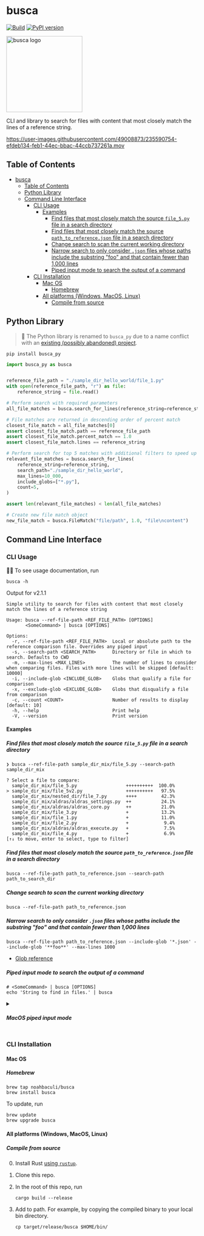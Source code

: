 # busca

[![Build](https://github.com/noahbaculi/busca/actions/workflows/rust.yml/badge.svg?branch=main&event=push)](https://github.com/noahbaculi/busca/actions/workflows/rust.yml)
[![PyPI version](https://badge.fury.io/py/busca-py.svg)](https://badge.fury.io/py/busca-py)

<img src="https://user-images.githubusercontent.com/49008873/235764259-078d5bfc-e4ec-441c-9178-13c3b41a1fe2.png" alt="busca logo" width="200">

CLI and library to search for files with content that most closely match the lines of a reference string.

<https://user-images.githubusercontent.com/49008873/235590754-efdeb134-feb1-44ec-bbac-44ccb737261a.mov>

## Table of Contents

- [busca](#busca)
  - [Table of Contents](#table-of-contents)
  - [Python Library](#python-library)
  - [Command Line Interface](#command-line-interface)
    - [CLI Usage](#cli-usage)
      - [Examples](#examples)
        - [Find files that most closely match the source `file_5.py` file in a search directory](#find-files-that-most-closely-match-the-source-file_5py-file-in-a-search-directory)
        - [Find files that most closely match the source `path_to_reference.json` file in a search directory](#find-files-that-most-closely-match-the-source-path_to_referencejson-file-in-a-search-directory)
        - [Change search to scan the current working directory](#change-search-to-scan-the-current-working-directory)
        - [Narrow search to only consider `.json` files whose paths include the substring "foo" and that contain fewer than 1,000 lines](#narrow-search-to-only-consider-json-files-whose-paths-include-the-substring-foo-and-that-contain-fewer-than-1000-lines)
        - [Piped input mode to search the output of a command](#piped-input-mode-to-search-the-output-of-a-command)
    - [CLI Installation](#cli-installation)
      - [Mac OS](#mac-os)
        - [Homebrew](#homebrew)
      - [All platforms (Windows, MacOS, Linux)](#all-platforms-windows-macos-linux)
        - [Compile from source](#compile-from-source)

## Python Library

> 🐍 The Python library is renamed to `busca_py` due to a name conflict with an [existing (possibly abandoned) project](https://pypi.org/project/Busca/).

```shell
pip install busca_py
```

```python
import busca_py as busca


reference_file_path = "./sample_dir_hello_world/file_1.py"
with open(reference_file_path, "r") as file:
    reference_string = file.read()

# Perform search with required parameters
all_file_matches = busca.search_for_lines(reference_string=reference_string, search_path="./sample_dir_hello_world")

# File matches are returned in descending order of percent match
closest_file_match = all_file_matches[0]
assert closest_file_match.path == reference_file_path
assert closest_file_match.percent_match == 1.0
assert closest_file_match.lines == reference_string

# Perform search for top 5 matches with additional filters to speed up runtime by skipping files that will not match
relevant_file_matches = busca.search_for_lines(
    reference_string=reference_string,
    search_path="./sample_dir_hello_world",
    max_lines=10_000,
    include_globs=["*.py"],
    count=5,
)

assert len(relevant_file_matches) < len(all_file_matches)

# Create new file match object
new_file_match = busca.FileMatch("file/path", 1.0, "file\ncontent")
```

## Command Line Interface

### CLI Usage

🧑‍💻️ To see usage documentation, run

```shell
busca -h
```

Output for v2.1.1

```text
Simple utility to search for files with content that most closely match the lines of a reference string

Usage: busca --ref-file-path <REF_FILE_PATH> [OPTIONS]
       <SomeCommand> | busca [OPTIONS]

Options:
  -r, --ref-file-path <REF_FILE_PATH>  Local or absolute path to the reference comparison file. Overrides any piped input
  -s, --search-path <SEARCH_PATH>      Directory or file in which to search. Defaults to CWD
  -m, --max-lines <MAX_LINES>          The number of lines to consider when comparing files. Files with more lines will be skipped [default: 10000]
  -i, --include-glob <INCLUDE_GLOB>    Globs that qualify a file for comparison
  -x, --exclude-glob <EXCLUDE_GLOB>    Globs that disqualify a file from comparison
  -c, --count <COUNT>                  Number of results to display [default: 10]
  -h, --help                           Print help
  -V, --version                        Print version
```

#### Examples

##### Find files that most closely match the source `file_5.py` file in a search directory

```shell
❯ busca --ref-file-path sample_dir_mix/file_5.py --search-path sample_dir_mix

? Select a file to compare:  
  sample_dir_mix/file_5.py                  ++++++++++  100.0%
> sample_dir_mix/file_5v2.py                ++++++++++   97.5%
  sample_dir_mix/nested_dir/file_7.py       ++++         42.3%
  sample_dir_mix/aldras/aldras_settings.py  ++           24.1%
  sample_dir_mix/aldras/aldras_core.py      ++           21.0%
  sample_dir_mix/file_3.py                  +            13.2%
  sample_dir_mix/file_1.py                  +            11.0%
  sample_dir_mix/file_2.py                  +             9.4%
  sample_dir_mix/aldras/aldras_execute.py   +             7.5%
  sample_dir_mix/file_4.py                  +             6.9%
[↑↓ to move, enter to select, type to filter]
```

##### Find files that most closely match the source `path_to_reference.json` file in a search directory

```shell
busca --ref-file-path path_to_reference.json --search-path path_to_search_dir
```

##### Change search to scan the current working directory

```shell
busca --ref-file-path path_to_reference.json
```

##### Narrow search to only consider `.json` files whose paths include the substring "foo" and that contain fewer than 1,000 lines

```shell
busca --ref-file-path path_to_reference.json --include-glob '*.json' --include-glob '**foo**' --max-lines 1000
```

- [Glob reference](https://en.wikipedia.org/wiki/Glob_(programming))

##### Piped input mode to search the output of a command

```shell
# <SomeCommand> | busca [OPTIONS]
echo 'String to find in files.' | busca
```

<details style="margin-bottom: 2em">
<summary><h5>MacOS piped input mode<h4></summary>

📝 There is an [open issue](https://github.com/crossterm-rs/crossterm/issues/396) for MacOS in [`crossterm`](https://github.com/crossterm-rs/crossterm), one of busca's dependencies, that does not allow prompt interactivity when using piped input. Therefore, when a non interactive mode is detected, the file matches will be displayed but not interactively.

This can be worked around by adding the following aliases to your shell `.bashrc` or `.zshrc` file:

>   ```bash
>   # Wrap commands for busca search
>   busca_cmd_output() {
>       eval "$* > /tmp/busca_search.tmp" && busca -r /tmp/busca_search.tmp
>   }
>   ```

One-liners to add the wrapper function:

| Shell | Command                                                                                                                 |
| ----- | ----------------------------------------------------------------------------------------------------------------------- |
| Bash  | `echo -e 'busca_cmd_output() {\n\teval "$* > /tmp/busca_search.tmp" && busca -r /tmp/busca_search.tmp\n}' >> ~/.bashrc` |
| Zsh   | `echo -e 'busca_cmd_output() {\n\teval "$* > /tmp/busca_search.tmp" && busca -r /tmp/busca_search.tmp\n}' >> ~/.zshrc`  |

Reload your shell for the function to become available:

```shell
# busca_cmd_output <SomeCommand>
busca_cmd_output echo 'String to find in files.'
```

</details>

### CLI Installation

#### Mac OS

##### Homebrew

```shell
brew tap noahbaculi/busca
brew install busca
```

To update, run

```shell
brew update
brew upgrade busca
```

#### All platforms (Windows, MacOS, Linux)

##### Compile from source

0. Install Rust [using `rustup`](https://www.rust-lang.org/tools/install).

1. Clone this repo.

2. In the root of this repo, run

    ```shell
    cargo build --release
    ```

3. Add to path. For example, by copying the compiled binary to your local bin directory.

    ```shell
    cp target/release/busca $HOME/bin/
    ```
